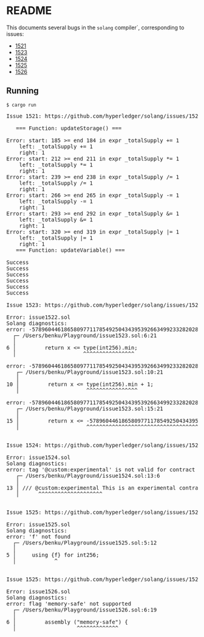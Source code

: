 # README
This documents several bugs in the `solang` compiler`, corresponding to issues:
+ [1521](https://github.com/hyperledger/solang/issues/1521)
+ [1523](https://github.com/hyperledger/solang/issues/1523)
+ [1524](https://github.com/hyperledger/solang/issues/1524)
+ [1525](https://github.com/hyperledger/solang/issues/1525)
+ [1526](https://github.com/hyperledger/solang/issues/1526)

## Running
```
$ cargo run
```
<pre>
Issue 1521: https://github.com/hyperledger/solang/issues/1521

   === Function: updateStorage() ===

Error: start: 185 >= end 184 in expr _totalSupply += 1
    left: _totalSupply += 1
    right: 1
Error: start: 212 >= end 211 in expr _totalSupply *= 1
    left: _totalSupply *= 1
    right: 1
Error: start: 239 >= end 238 in expr _totalSupply /= 1
    left: _totalSupply /= 1
    right: 1
Error: start: 266 >= end 265 in expr _totalSupply -= 1
    left: _totalSupply -= 1
    right: 1
Error: start: 293 >= end 292 in expr _totalSupply &= 1
    left: _totalSupply &= 1
    right: 1
Error: start: 320 >= end 319 in expr _totalSupply |= 1
    left: _totalSupply |= 1
    right: 1
   === Function: updateVariable() ===

Success
Success
Success
Success
Success
Success

Issue 1523: https://github.com/hyperledger/solang/issues/1523

Error: issue1522.sol
Solang diagnostics:
error: -57896044618658097711785492504343953926634992332820282019728792003956564819968 is too large
  ┌─ /Users/benku/Playground/issue1523.sol:6:21
  │
6 │         return x <= type(int256).min;
  │                     ^^^^^^^^^^^^^^^^

error: -57896044618658097711785492504343953926634992332820282019728792003956564819968 is too large
   ┌─ /Users/benku/Playground/issue1523.sol:10:21
   │
10 │         return x <= type(int256).min + 1;
   │                     ^^^^^^^^^^^^^^^^

error: -57896044618658097711785492504343953926634992332820282019728792003956564819968 is too large
   ┌─ /Users/benku/Playground/issue1523.sol:15:21
   │
15 │         return x <= -57896044618658097711785492504343953926634992332820282019728792003956564819968;
   │                     ^^^^^^^^^^^^^^^^^^^^^^^^^^^^^^^^^^^^^^^^^^^^^^^^^^^^^^^^^^^^^^^^^^^^^^^^^^^^^^


Issue 1524: https://github.com/hyperledger/solang/issues/1524

Error: issue1524.sol
Solang diagnostics:
error: tag '@custom:experimental' is not valid for contract
   ┌─ /Users/benku/Playground/issue1524.sol:13:6
   │
13 │ /// @custom:experimental This is an experimental contract.
   │      ^^^^^^^^^^^^^^^^^^^^


Issue 1525: https://github.com/hyperledger/solang/issues/1525

Error: issue1525.sol
Solang diagnostics:
error: 'f' not found
  ┌─ /Users/benku/Playground/issue1525.sol:5:12
  │
5 │     using {f} for int256;
  │            ^


Issue 1525: https://github.com/hyperledger/solang/issues/1526

Error: issue1526.sol
Solang diagnostics:
error: flag 'memory-safe' not supported
  ┌─ /Users/benku/Playground/issue1526.sol:6:19
  │
6 │         assembly ("memory-safe") {
  │                   ^^^^^^^^^^^^^

</pre>
